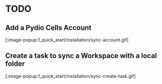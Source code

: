 # TODO

## Add a Pydio Cells Account

[:image-popup:1_quick_start/installation/sync-account.gif]

## Create a task to sync a Workspace with a local folder

[:image-popup:1_quick_start/installation/sync-create-task.gif]